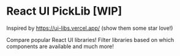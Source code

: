 # React UI PickLib [WIP]

Inspired by https://ui-libs.vercel.app/ (show them some star love!)

Compare popular React UI libraries! Filter libraries based on which components are available and much more!

